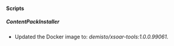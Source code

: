 
#### Scripts

##### ContentPackInstaller

- Updated the Docker image to: *demisto/xsoar-tools:1.0.0.99061*.
